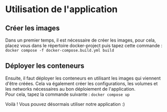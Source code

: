 # Utilisation de l'application
## Créer les images
Dans un premier temps, il est nécessaire de créer les images, pour cela, placez vous dans le répertoire docker-project puis tapez cette commande : ```docker compose -f docker-compose.build.yml build```

## Déployer les conteneurs
Ensuite, il faut déployer les conteneurs en utilisant les images qui viennent d'être créées. Cela va également créer les configurations, les volumes et les networks nécessaires au bon déploiement de l'application.\
Pour cela, tapez la commande suivante : ```docker compose up```

Voilà ! Vous pouvez désormais utiliser notre application :)
